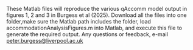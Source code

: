 These Matlab files will reproduce the various qAccomm model output in figures 1, 2 and 3 in Burgess et al (2025). 
Download all the files into one folder,make sure the Matlab path includes the folder, load accommodationAnalysisFigures.m into Matlab, and execute this file to generate the required output.
Any questions or feedback, e-mail peter.burgess@liverpool.ac.uk
